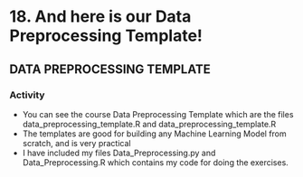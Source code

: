 # 18. And here is our Data Preprocessing Template!

## DATA PREPROCESSING TEMPLATE

### Activity
* You can see the course Data Preprocessing Template which are the files data_preprocessing_template.R and data_preprocessing_template.R
* The templates are good for building any Machine Learning Model from scratch, and is very practical
* I have included my files Data_Preprocessing.py and Data_Preprocessing.R which contains my code for doing the exercises.
